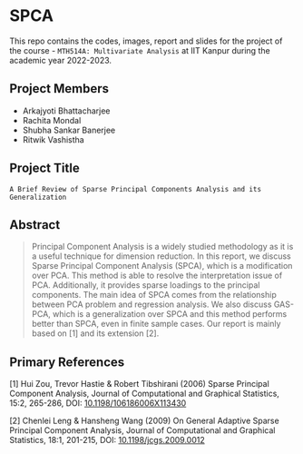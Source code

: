 # SPCA

This repo contains the codes, images, report and slides for the project of the course - `MTH514A: Multivariate Analysis` at IIT Kanpur during the academic year 2022-2023.

## Project Members
  - Arkajyoti Bhattacharjee 
  - Rachita Mondal
  - Shubha Sankar Banerjee
  - Ritwik Vashistha

## Project Title
`A Brief Review of Sparse Principal Components Analysis and its Generalization`

## Abstract
> Principal Component Analysis is a widely studied methodology as it is a useful technique for dimension reduction. 
In this report, we discuss Sparse Principal Component Analysis (SPCA), which is a modification over PCA. 
This method is able to resolve the interpretation issue of PCA. Additionally, it provides sparse loadings to
the principal components. The main idea of SPCA comes from the relationship between PCA problem and regression analysis.
We also discuss GAS-PCA, which is a generalization over SPCA and this method performs better than SPCA,
even in finite sample cases. Our report is mainly based on [1] and its extension [2].


## Primary References
[1] Hui Zou, Trevor Hastie & Robert Tibshirani (2006) Sparse Principal Component Analysis, Journal of Computational and Graphical Statistics, 15:2, 265-286, DOI: <u>10.1198/106186006X113430</u>

[2] Chenlei Leng & Hansheng Wang (2009) On General Adaptive Sparse Principal Component Analysis, Journal of Computational and Graphical Statistics, 18:1, 201-215, DOI: <u>10.1198/jcgs.2009.0012</u>
